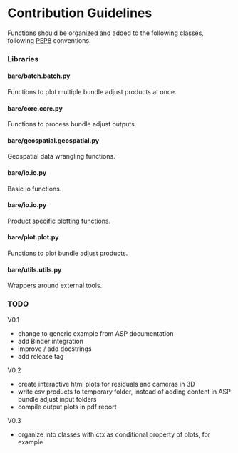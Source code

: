 # Contribution Guidelines

Functions should be organized and added to the following classes, following [PEP8](http://www.python.org/dev/peps/pep-0008/) conventions.

### Libraries

#### bare/batch.batch.py 
Functions to plot multiple bundle adjust products at once. 

#### bare/core.core.py 
Functions to process bundle adjust outputs.

#### bare/geospatial.geospatial.py
Geospatial data wrangling functions.

#### bare/io.io.py 
Basic io functions.

#### bare/io.io.py 
Product specific plotting functions.

#### bare/plot.plot.py 
Functions to plot bundle adjust products.

#### bare/utils.utils.py 
Wrappers around external tools.

### TODO
V0.1
- change to generic example from ASP documentation
- add Binder integration
- improve / add docstrings
- add release tag

V0.2
- create interactive html plots for residuals and cameras in 3D
- write csv products to temporary folder, instead of adding content in ASP bundle adjust input folders
- compile output plots in pdf report

V0.3
- organize into classes with ctx as conditional property of plots, for example

